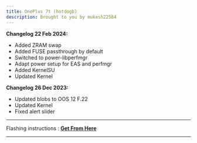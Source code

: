 ```yaml
---
title: OnePlus 7t (hotdogb)
description: Brought to you by mukesh22584
---
```


<b>Changelog 22 Feb 2024:</b>
- Added ZRAM swap
- Added FUSE passthrough by default
- Switched to power-libperfmgr
- Adapt power setup for EAS and perfmgr
- Added KernelSU
- Updated Kernel

<b>Changelog 26 Dec 2023:</b>
- Updated blobs to OOS 12 F.22
- Updated Kernel
- Fixed alert slider

----
Flashing instructions : [**Get From Here**](hotdogb_inst.md)

----
